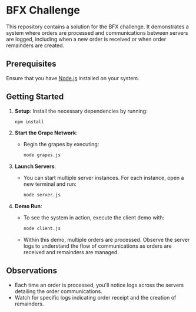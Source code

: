 # BFX Challenge

This repository contains a solution for the BFX challenge. It demonstrates a system where orders are processed and communications between servers are logged, including when a new order is received or when order remainders are created.

## Prerequisites

Ensure that you have [Node.js](https://nodejs.org/) installed on your system.

## Getting Started

1. **Setup**: Install the necessary dependencies by running:
   ```bash
   npm install
   ```

2. **Start the Grape Network**:
   - Begin the grapes by executing:
     ```bash
     node grapes.js
     ```

3. **Launch Servers**:
   - You can start multiple server instances. For each instance, open a new terminal and run:
     ```bash
     node server.js
     ```

4. **Demo Run**:
   - To see the system in action, execute the client demo with:
     ```bash
     node client.js
     ```
   - Within this demo, multiple orders are processed. Observe the server logs to understand the flow of communications as orders are received and remainders are managed.

## Observations

- Each time an order is processed, you'll notice logs across the servers detailing the order communications.
- Watch for specific logs indicating order receipt and the creation of remainders.
